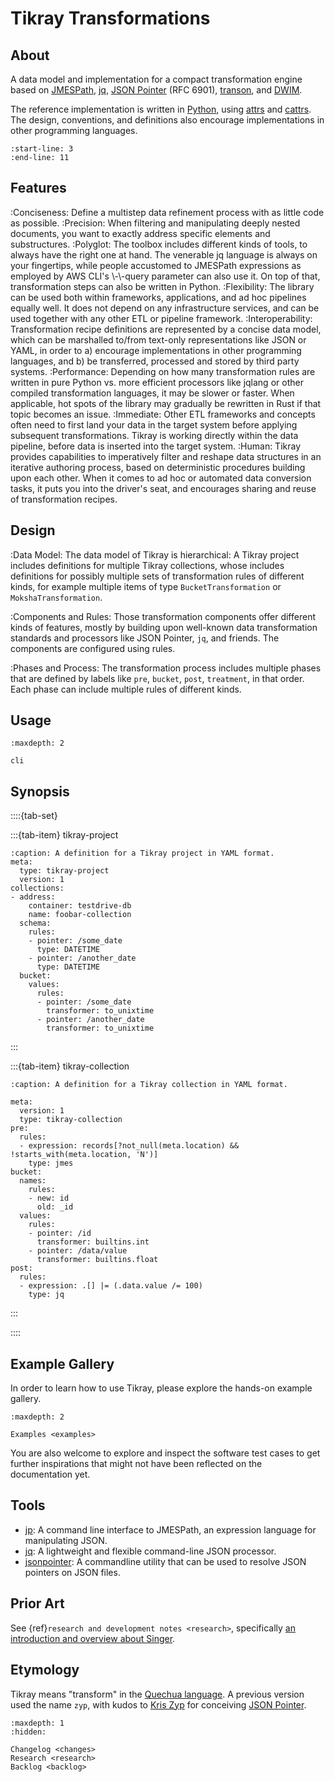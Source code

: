 # Tikray Transformations

## About

A data model and implementation for a compact transformation engine based on
[JMESPath], [jq], [JSON Pointer] (RFC 6901), [transon], and [DWIM].

The reference implementation is written in [Python], using [attrs] and [cattrs].
The design, conventions, and definitions also encourage implementations
in other programming languages.

```{include} readme.md
:start-line: 3
:end-line: 11
```

## Features

:Conciseness:
    Define a multistep data refinement process with as little code as possible.
:Precision:
    When filtering and manipulating deeply nested documents, you want to exactly
    address specific elements and substructures.
:Polyglot:
    The toolbox includes different kinds of tools, to always have the
    right one at hand. The venerable jq language is always on your fingertips,
    while people accustomed to JMESPath expressions as employed by AWS CLI's
    \\-\\-query parameter can also use it. On top of that, transformation
    steps can also be written in Python.
:Flexibility:
    The library can be used both within frameworks, applications, and ad hoc
    pipelines equally well. It does not depend on any infrastructure services,
    and can be used together with any other ETL or pipeline framework.
:Interoperability:
    Transformation recipe definitions are represented by a concise data model,
    which can be marshalled to/from text-only representations like JSON or YAML,
    in order to
    a) encourage implementations in other programming languages, and
    b) be transferred, processed and stored by third party systems.
:Performance:
    Depending on how many transformation rules are written in pure Python vs.
    more efficient processors like jqlang or other compiled transformation
    languages, it may be slower or faster. When applicable, hot spots of the
    library may gradually be rewritten in Rust if that topic becomes an issue.
:Immediate:
    Other ETL frameworks and concepts often need to first land your data in the
    target system before applying subsequent transformations. Tikray is working
    directly within the data pipeline, before data is inserted into the target
    system.
:Human:
    Tikray provides capabilities to imperatively filter and reshape data structures
    in an iterative authoring process, based on deterministic procedures building
    upon each other. When it comes to ad hoc or automated data conversion tasks,
    it puts you into the driver's seat, and encourages sharing and reuse of
    transformation recipes.

## Design

:Data Model:
    The data model of Tikray is hierarchical: A Tikray project includes definitions for
    multiple Tikray collections, whose includes definitions for possibly multiple sets
    of transformation rules of different kinds, for example multiple items of
    type `BucketTransformation` or `MokshaTransformation`.

:Components and Rules:
    Those transformation components offer different kinds of features, mostly by
    building upon well-known data transformation standards and processors like
    JSON Pointer, `jq`, and friends. The components are configured using rules.

:Phases and Process:
    The transformation process includes multiple phases that are
    defined by labels like `pre`, `bucket`, `post`, `treatment`, in that order.
    Each phase can include multiple rules of different kinds.

## Usage

```{toctree}
:maxdepth: 2

cli
```

## Synopsis

::::{tab-set}

:::{tab-item} tikray-project
```{code-block} yaml
:caption: A definition for a Tikray project in YAML format.
meta:
  type: tikray-project
  version: 1
collections:
- address:
    container: testdrive-db
    name: foobar-collection
  schema:
    rules:
    - pointer: /some_date
      type: DATETIME
    - pointer: /another_date
      type: DATETIME
  bucket:
    values:
      rules:
      - pointer: /some_date
        transformer: to_unixtime
      - pointer: /another_date
        transformer: to_unixtime
```

:::

:::{tab-item} tikray-collection
```{code-block} yaml
:caption: A definition for a Tikray collection in YAML format.

meta:
  version: 1
  type: tikray-collection
pre:
  rules:
  - expression: records[?not_null(meta.location) && !starts_with(meta.location, 'N')]
    type: jmes
bucket:
  names:
    rules:
    - new: id
      old: _id
  values:
    rules:
    - pointer: /id
      transformer: builtins.int
    - pointer: /data/value
      transformer: builtins.float
post:
  rules:
  - expression: .[] |= (.data.value /= 100)
    type: jq
```
:::

::::


## Example Gallery

In order to learn how to use Tikray, please explore the hands-on example gallery.
```{toctree}
:maxdepth: 2

Examples <examples>
```
You are also welcome to explore and inspect the software test cases to get further
inspirations that might not have been reflected on the documentation yet.

## Tools

- [jp]: A command line interface to JMESPath, an expression language for manipulating JSON.
- [jq]: A lightweight and flexible command-line JSON processor.
- [jsonpointer]: A commandline utility that can be used to resolve JSON pointers on JSON files.

## Prior Art

See {ref}`research and development notes <research>`,
specifically [an introduction and overview about Singer].

## Etymology

Tikray means "transform" in the [Quechua language].
A previous version used the name `zyp`,
with kudos to [Kris Zyp] for conceiving [JSON Pointer].

```{toctree}
:maxdepth: 1
:hidden:

Changelog <changes>
Research <research>
Backlog <backlog>
```



[An introduction and overview about Singer]: https://github.com/daq-tools/lorrystream/blob/main/doc/singer/intro.md
[attrs]: https://www.attrs.org/
[cattrs]: https://catt.rs/
[DWIM]: https://en.wikipedia.org/wiki/DWIM
[Kris Zyp]: https://github.com/kriszyp
[Quechua language]: https://en.wikipedia.org/wiki/Quechua_language
[jp]: https://github.com/jmespath/jp
[jq]: https://jqlang.github.io/jq/
[jsonpointer]: https://python-json-pointer.readthedocs.io/en/latest/commandline.html
[jqlang]: https://jqlang.github.io/jq/manual/
[JMESPath]: https://jmespath.org/
[JSON Pointer]: https://datatracker.ietf.org/doc/html/rfc6901
[Python]: https://en.wikipedia.org/wiki/Python_(programming_language)
[transon]: https://transon-org.github.io/
